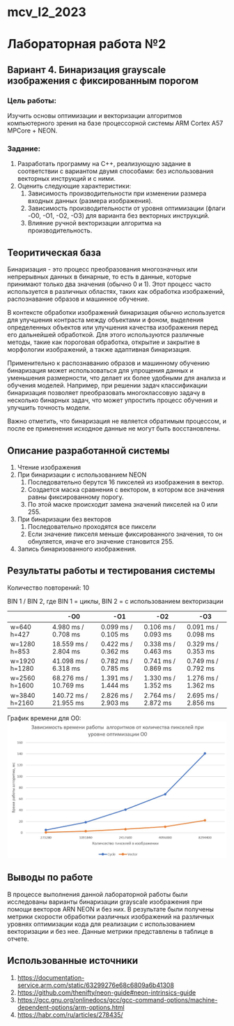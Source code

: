 # mcv_l2_2023
# Лабораторная работа №2
## Вариант 4. Бинаризация grayscale изображения с фиксированным порогом

### Цель работы:
Изучить основы оптимизации и векторизации алгоритмов компьютерного зрения на базе процессорной системы ARM Cortex A57 MPCore + NEON. 

### Задание:
1. Разработать программу на C++, реализующую задание в соответствии с вариантом двумя способами: без использования векторных инструкций и с ними.
2. Оценить следующие характеристики:
   1. Зависимость производительности при изменении размера входных данных (размера изображения).
   2. Зависимость производительности от уровня оптимизации (флаги -O0, -O1, -O2, -O3) для варианта без векторных инструкций.
   3. Влияние ручной векторизации алгоритма на производительность. 

## Теоритическая база

Бинаризация - это процесс преобразования многозначных или непрерывных данных в бинарные, то есть в данные, которые принимают только два значения (обычно 0 и 1). Этот процесс часто используется в различных областях, таких как обработка изображений, распознавание образов и машинное обучение.

В контексте обработки изображений бинаризация обычно используется для улучшения контраста между объектами и фоном, выделения определенных объектов или улучшения качества изображения перед его дальнейшей обработкой. Для этого используются различные методы, такие как пороговая обработка, открытие и закрытие в морфологии изображений, а также адаптивная бинаризация.

Применительно к распознаванию образов и машинному обучению бинаризация может использоваться для упрощения данных и уменьшения размерности, что делает их более удобными для анализа и обучения моделей. Например, при решении задач классификации бинаризация позволяет преобразовать многоклассовую задачу в несколько бинарных задач, что может упростить процесс обучения и улучшить точность модели.

Важно отметить, что бинаризация не является обратимым процессом, и после ее применения исходное данные не могут быть восстановлены. 

## Описание разработанной системы

1.  Чтение изображения
2.  При бинаризации с использованием NEON
    1.  Последовательно берутся 16 пикселей из изображения в вектор.
    2.  Создается маска сравнения с вектором, в котором все значения равны фиксированному порогу.
    3.  По этой маске происходит замена значений пикселей на 0 или 255.
3.  При бинаризации без векторов
    1.  Последовательно проходятся все пиксели
    2.  Если значение пикселя меньше фиксированного значения, то он обнуляется, иначе его значение становится 255.
4.  Запись бинаризованного изображения.

## Результаты работы и тестирования системы

Количество повторений: 10

BIN 1 / BIN 2, где BIN 1 = циклы, BIN 2 = с использованием векторизации

|               | -O0                   | -O1                 | -O2                 | -O3                 |
|---------------|-----------------------|---------------------|---------------------|---------------------|
| w=640 h=427   | 4.980 ms / 0.708 ms   | 0.099 ms / 0.105 ms | 0.106 ms / 0.093 ms | 0.091 ms / 0.098 ms |
| w=1280 h=853  | 18.559 ms / 2.804 ms  | 0.422 ms / 0.362 ms | 0.338 ms / 0.463 ms | 0.329 ms / 0.353 ms |
| w=1920 h=1280 | 41.098 ms / 6.318 ms  | 0.782 ms / 0.785 ms | 0.741 ms / 0.869 ms | 0.749 ms / 0.792 ms |
| w=2560 h=1600 | 68.276 ms / 10.769 ms | 1.391 ms / 1.444 ms | 1.330 ms / 1.352 ms | 1.276 ms / 1.362 ms |
| w=3840 h=2160 | 140.72 ms / 21.955 ms | 2.826 ms / 2.903 ms | 2.764 ms / 2.872 ms | 2.695 ms / 2.856 ms |

График времени для O0:
![График](graph.jpg)

## Выводы по работе

В процессе выполнения данной лабораторной работы были исследованы варианты бинаризации grayscale изображения при помощи векторов ARN NEON и без них. В результате были получены метрики скорости обработки различных изображений на различных уровнях оптимизации кода для реализации с использованием векторизации и без нее. Данные метрики представлены в таблице в отчете.

## Использованные источники

1.  https://documentation-service.arm.com/static/63299276e68c6809a6b41308
2.  https://github.com/thenifty/neon-guide#neon-intrinsics-guide
3.  https://gcc.gnu.org/onlinedocs/gcc/gcc-command-options/machine-dependent-options/arm-options.html
4.  https://habr.com/ru/articles/278435/
